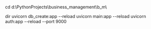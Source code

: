 cd d:\PythonProjects\business_management\b_m\

dir
uvicorn db_create:app --reload
uvicorn main:app --reload
uvicorn auth:app --reload --port 9000